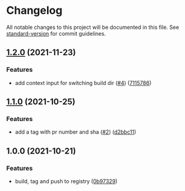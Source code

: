# Changelog

All notable changes to this project will be documented in this file. See [standard-version](https://github.com/conventional-changelog/standard-version) for commit guidelines.

## [1.2.0](https://github.com/cresh-io/action-docker-image-build-tag-push/compare/v1.1.0...v1.2.0) (2021-11-23)


### Features

* add context input for switching build dir ([#4](https://github.com/cresh-io/action-docker-image-build-tag-push/issues/4)) ([7115786](https://github.com/cresh-io/action-docker-image-build-tag-push/commit/711578607edc7c096d6aea0745a7762ac4d6e71a))

## [1.1.0](https://github.com/cresh-io/action-docker-image-build-tag-push/compare/v1.0.0...v1.1.0) (2021-10-25)


### Features

* add a tag with pr number and sha ([#2](https://github.com/cresh-io/action-docker-image-build-tag-push/issues/2)) ([d2bbc11](https://github.com/cresh-io/action-docker-image-build-tag-push/commit/d2bbc1186089f940b43b9ffdb984886c20b9ad86))

## 1.0.0 (2021-10-21)


### Features

* build, tag and push to registry ([0b97329](https://github.com/cresh-io/action-docker-image-build-tag-push/commit/0b97329903b9f3cbb62c040fe00ca7502f44b443))

